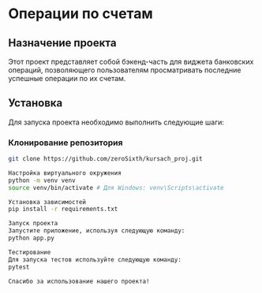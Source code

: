 # Операции по счетам

## Назначение проекта

Этот проект представляет собой бэкенд-часть для виджета банковских операций, позволяющего пользователям просматривать последние успешные операции по их счетам.

## Установка

Для запуска проекта необходимо выполнить следующие шаги:

### Клонирование репозитория

```bash
git clone https://github.com/zeroSixth/kursach_proj.git

Настройка виртуального окружения
python -m venv venv
source venv/bin/activate # Для Windows: venv\Scripts\activate

Установка зависимостей
pip install -r requirements.txt

Запуск проекта
Запустите приложение, используя следующую команду:
python app.py

Тестирование
Для запуска тестов используйте следующую команду:
pytest

Спасибо за использование нашего проекта!
